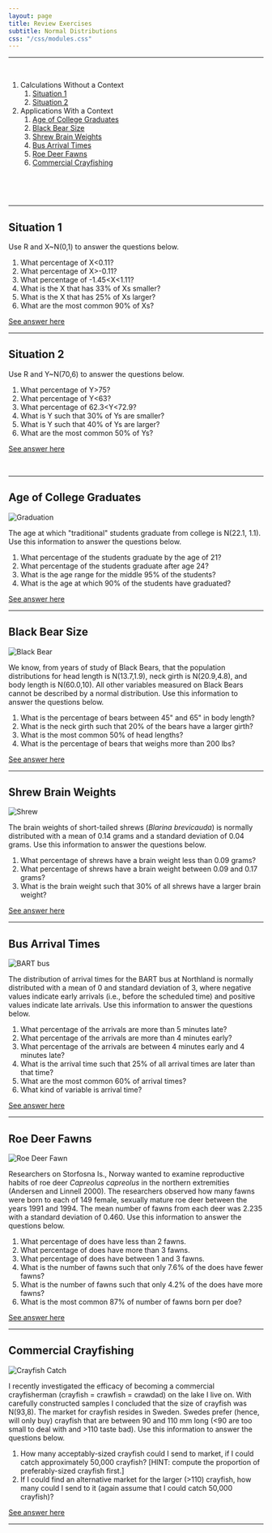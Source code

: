 ```yaml
---
layout: page
title: Review Exercises
subtitle: Normal Distributions
css: "/css/modules.css"
---
```


----

&nbsp;

1. Calculations Without a Context
    1. [Situation 1](#situation-1)
    1. [Situation 2](#situation-2)
1. Applications With a Context
    1. [Age of College Graduates](#age-of-college-graduates)
    1. [Black Bear Size](#black-bear-size)
    1. [Shrew Brain Weights](#shrew-brain-weights)
    1. [Bus Arrival Times](#bus-arrival-times)
    1. [Roe Deer Fawns](#roe-deer-fawns)
    1. [Commercial Crayfishing](#commercial-crayfishing)

&nbsp;

&nbsp;

----

## Situation 1

Use R and X~N(0,1) to answer the questions below.

1. What percentage of X<0.11?
1. What percentage of X>-0.11?
1. What percentage of -1.45<X<1.11?
1. What is the X that has 33% of Xs smaller?
1. What is the X that has 25% of Xs larger?
1. What are the most common 90% of Xs?

[See answer here](zRevExAns/NormalDist_Calc.html#situation-1)

----

## Situation 2

Use R and Y~N(70,6) to answer the questions below.

1. What percentage of Y>75?
1. What percentage of Y<63?
1. What percentage of 62.3<Y<72.9?
1. What is Y such that 30% of Ys are smaller?
1. What is Y such that 40% of Ys are larger?
1. What are the most common 50% of Ys?

[See answer here](zRevExAns/NormalDist_Calc.html#situation-2)

&nbsp;

----

## Age of College Graduates
<img src="zimgs/graduation.jpg" alt="Graduation" class="img-right">

The age at which "traditional" students graduate from college is N(22.1, 1.1). Use this information to answer the questions below.

1. What percentage of the students graduate by the age of 21?
1. What percentage of the students graduate after age 24?
1. What is the age range for the middle 95% of the students?
1. What is the age at which 90% of the students have graduated?

[See answer here](zRevExAns/NormalDist_Calc.html#age-of-college-graduates)

----

## Black Bear Size
<img src="zimgs/black-bear.jpg" alt="Black Bear" class="img-right">

We know, from years of study of Black Bears, that the population distributions for head length is N(13.7,1.9), neck girth is N(20.9,4.8), and body length is N(60.0,10). All other variables measured on Black Bears cannot be described by a normal distribution. Use this information to answer the questions below. 
1. What is the percentage of bears between 45" and 65" in body length?
1. What is the neck girth such that 20% of the bears have a larger girth?
1. What is the most common 50% of head lengths?
1. What is the percentage of bears that weighs more than 200 lbs?

[See answer here](zRevExAns/NormalDist_Calc.html#black-bear-size)

----

## Shrew Brain Weights
<img src="zimgs/shrew.jpg" alt="Shrew" class="img-right">

The brain weights of short-tailed shrews (*Blarina brevicauda*) is normally distributed with a mean of 0.14 grams and a standard deviation of 0.04 grams. Use this information to answer the questions below.

1. What percentage of shrews have a brain weight less than 0.09 grams?
1. What percentage of shrews have a brain weight between 0.09 and 0.17 grams?
1. What is the brain weight such that 30% of all shrews have a larger brain weight?

[See answer here](zRevExAns/NormalDist_Calc.html#shrew-brain-weights)

----

## Bus Arrival Times
<img src="zimgs/BARTbus.jpg" alt="BART bus" class="img-right">

The distribution of arrival times for the BART bus at Northland is normally distributed with a mean of 0 and standard deviation of 3, where negative values indicate early arrivals (i.e., before the scheduled time) and positive values indicate late arrivals. Use this information to answer the questions below.

1. What percentage of the arrivals are more than 5 minutes late?
1. What percentage of the arrivals are more than 4 minutes early?
1. What percentage of the arrivals are between 4 minutes early and 4 minutes late?
1. What is the arrival time such that 25% of all arrival times are later than that time?
1. What are the most common 60% of arrival times?
1. What kind of variable is arrival time?

[See answer here](zRevExAns/NormalDist_Calc.html#bus-arrival-times)

----

## Roe Deer Fawns
<img src="zimgs/roe-deer-fawn2.jpg" alt="Roe Deer Fawn" class="img-right">

Researchers on Storfosna Is., Norway wanted to examine reproductive habits of roe deer *Capreolus capreolus* in the northern extremities (Andersen and Linnell 2000). The researchers observed how many fawns were born to each of 149 female, sexually mature roe deer between the years 1991 and 1994. The mean number of fawns from each deer was 2.235 with a standard deviation of 0.460. Use this information to answer the questions below.

1. What percentage of does have less than 2 fawns.
1. What percentage of does have more than 3 fawns.
1. What percentage of does have between 1 and 3 fawns.
1. What is the number of fawns such that only 7.6% of the does have fewer fawns?
1. What is the number of fawns such that only 4.2% of the does have more fawns?
1. What is the most common 87% of number of fawns born per doe?

[See answer here](zRevExAns/NormalDist_Calc.html#roe-deer-fawns)

----

## Commercial Crayfishing
<img src="zimgs/crayfish_catch.jpg" alt="Crayfish Catch" class="img-right">

I recently investigated the efficacy of becoming a commercial crayfisherman (crayfish = crawfish = crawdad) on the lake I live on. With carefully constructed samples I concluded that the size of crayfish was N(93,8). The market for crayfish resides in Sweden. Swedes prefer (hence, will only buy) crayfish that are between 90 and 110 mm long (<90 are too small to deal with and >110 taste bad). Use this information to answer the questions below.

1. How many acceptably-sized crayfish could I send to market, if I could catch approximately 50,000 crayfish? [HINT: compute the proportion of preferably-sized crayfish first.]
1. If I could find an alternative market for the larger (>110) crayfish, how many could I send to it (again assume that I could catch 50,000 crayfish)?

[See answer here](zRevExAns/NormalDist_Calc.html#commercial-crayfishing)

----

